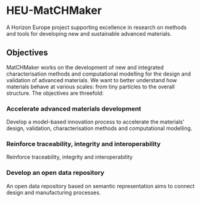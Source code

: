 # HEU-MatCHMaker

A Horizon Europe project supporting excellence in research on methods and tools for developing new and sustainable advanced materials.

## Objectives
MatCHMaker works on the development of new and integrated characterisation methods and computational modelling for the design and validation of advanced materials. We want to better understand how materials behave at various scales: from tiny particles to the overall structure. The objectives are threefold:

### Accelerate advanced materials development

Develop a model-based innovation process to accelerate the materials’ design, validation, characterisation methods and computational modelling.

### Reinforce traceability, integrity and interoperability

Reinforce traceability, integrity and interoperability

### Develop an open data repository

An open data repository based on semantic representation aims to connect design and manufacturing processes.

